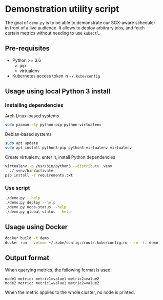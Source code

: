 # Demonstration utility script

The goal of `demo.py` is to be able to demonstrate our SGX-aware scheduler in front of a live audience.
It allows to deploy arbitrary jobs, and fetch certain metrics without needing to use `kubectl`.

## Pre-requisites

- Python >= 3.6
    - pip
    - virtualenv
- Kubernetes access token in `~/.kube/config`

## Usage using local Python 3 install

### Installing dependencies

Arch Linux-based systems

```bash
sudo pacman -Sy python-pip python-virtualenv
```

Debian-based systems

```bash
sudo apt update
sudo apt install python3-pip python3-virtualenv virtualenv 
```

Create virtualenv, enter it, install Python dependencies

```bash
virtualenv -p /usr/bin/python3 --distribute .venv
. ./.venv/bin/activate
pip install -r requirements.txt
```

### Use script

```bash
./demo.py --help
./demo.py deploy --help
./demo.py node-status --help
./demo.py global-status --help
```

## Usage using Docker

```bash
docker build -t demo .
docker run --volume ~/.kube/config:/root/.kube/config:ro --rm -ti demo
```

## Output format

When querying metrics, the following format is used:

```
node1 metric: metric1=value1 metric2=value2
node2 metric: metric1=value1 metric2=value2
```

When the metric applies to the whole cluster, no node is printed.
